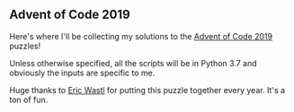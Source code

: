 Advent of Code 2019
-------------------

Here's where I'll be collecting my solutions to the [Advent of Code 2019](https://adventofcode.com/2019) puzzles!

Unless otherwise specified, all the scripts will be in Python 3.7 and obviously the inputs are specific to me.

Huge thanks to [Eric Wastl](https://twitter.com/ericwastl) for putting this puzzle together every year. It's a ton of fun.
